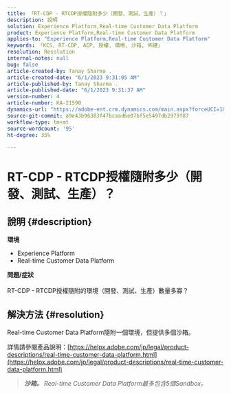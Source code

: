 ```yaml
---
title: 「RT-CDP - RTCDP授權隨附多少（開發、測試、生產）？」
description: 說明
solution: Experience Platform,Real-time Customer Data Platform
product: Experience Platform,Real-time Customer Data Platform
applies-to: "Experience Platform,Real-time Customer Data Platform"
keywords: 「KCS, RT-CDP, AEP, 授權, 環境, 沙箱, 佈建」
resolution: Resolution
internal-notes: null
bug: false
article-created-by: Tanay Sharma .
article-created-date: "6/1/2023 9:31:05 AM"
article-published-by: Tanay Sharma .
article-published-date: "6/1/2023 9:31:37 AM"
version-number: 4
article-number: KA-21590
dynamics-url: "https://adobe-ent.crm.dynamics.com/main.aspx?forceUCI=1&pagetype=entityrecord&etn=knowledgearticle&id=c3353402-5f00-ee11-8f6e-6045bd0067ea"
source-git-commit: a9e43b96383f47bcaad6e07bf5e5497db2979f87
workflow-type: tm+mt
source-wordcount: '95'
ht-degree: 35%

---
```


# RT-CDP - RTCDP授權隨附多少（開發、測試、生產）？

## 說明 {#description}

<b>環境</b>
- Experience Platform
- Real-time Customer Data Platform

<b>問題/症狀</b><br><br>RT-CDP - RTCDP授權隨附的環境（開發、測試、生產）數量多寡？<br>

## 解決方法 {#resolution}


Real-time Customer Data Platform隨附一個環境，但提供多個沙箱。

詳情請參閱產品說明：[https://helpx.adobe.com/jp/legal/product-descriptions/real-time-customer-data-platform.html](https://helpx.adobe.com/jp/legal/product-descriptions/real-time-customer-data-platform.html)


> <b>*沙箱。</b> Real-time Customer Data Platform最多包含5個Sandbox。*

